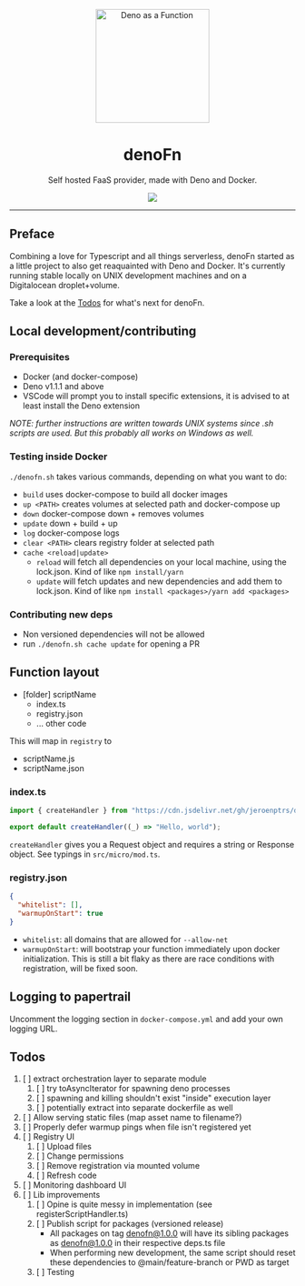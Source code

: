 <p align="center">
   <img height="200" style="height:200px;" src="https://github.com/jeroenptrs/denoFn/raw/main/.github/denofn.png" alt="Deno as a Function" />
   <h1 align="center">denoFn</h1>
</p>
<p align="center">Self hosted FaaS provider, made with Deno and Docker.</p>
<p align="center">
   <img src="https://img.shields.io/github/v/tag/jeroenptrs/denoFn?label=latest" />
</p>

---

## Preface

Combining a love for Typescript and all things serverless, denoFn started as a little project to also get reaquainted with Deno and Docker.
It's currently running stable locally on UNIX development machines and on a Digitalocean droplet+volume.

Take a look at the [Todos](#todos) for what's next for denoFn.

## Local development/contributing

### Prerequisites

- Docker (and docker-compose)
- Deno v1.1.1 and above
- VSCode will prompt you to install specific extensions, it is advised to at least install the Deno extension

_NOTE: further instructions are written towards UNIX systems since .sh scripts are used. But this probably all works on Windows as well._

### Testing inside Docker

`./denofn.sh` takes various commands, depending on what you want to do:

- `build` uses docker-compose to build all docker images
- `up <PATH>` creates volumes at selected path and docker-compose up
- `down` docker-compose down + removes volumes
- `update` down + build + up
- `log` docker-compose logs
- `clear <PATH>` clears registry folder at selected path
- `cache <reload|update>`
  - `reload` will fetch all dependencies on your local machine, using the lock.json. Kind of like `npm install/yarn`
  - `update` will fetch updates and new dependencies and add them to lock.json. Kind of like `npm install <packages>/yarn add <packages>`

### Contributing new deps

- Non versioned dependencies will not be allowed
- run `./denofn.sh cache update` for opening a PR

## Function layout

- [folder] scriptName
  - index.ts
  - registry.json
  - ... other code

This will map in `registry` to

- scriptName.js
- scriptName.json

### index.ts

```ts
import { createHandler } from "https://cdn.jsdelivr.net/gh/jeroenptrs/denofn@1.0.0-rc.1/packages/micro/mod.ts";

export default createHandler((_) => "Hello, world");
```

`createHandler` gives you a Request object and requires a string or Response object. See typings in `src/micro/mod.ts`.

### registry.json

```json
{
  "whitelist": [],
  "warmupOnStart": true
}
```

- `whitelist`: all domains that are allowed for `--allow-net`
- `warmupOnStart`: will bootstrap your function immediately upon docker initialization. This is still a bit flaky as there are race conditions with registration, will be fixed soon.

## Logging to papertrail

Uncomment the logging section in `docker-compose.yml` and add your own logging URL.

## Todos

1. [ ] extract orchestration layer to separate module
   1. [ ] try toAsyncIterator for spawning deno processes
   1. [ ] spawning and killing shouldn't exist "inside" execution layer
   1. [ ] potentially extract into separate dockerfile as well
1. [ ] Allow serving static files (map asset name to filename?)
1. [ ] Properly defer warmup pings when file isn't registered yet
1. [ ] Registry UI
   1. [ ] Upload files
   1. [ ] Change permissions
   1. [ ] Remove registration via mounted volume
   1. [ ] Refresh code
1. [ ] Monitoring dashboard UI
1. [ ] Lib improvements
   1. [ ] Opine is quite messy in implementation (see registerScriptHandler.ts)
   1. [ ] Publish script for packages (versioned release)
      - All packages on tag denofn@1.0.0 will have its sibling packages as denofn@1.0.0 in their respective deps.ts file
      - When performing new development, the same script should reset these dependencies to @main/feature-branch or PWD as target
   1. [ ] Testing
